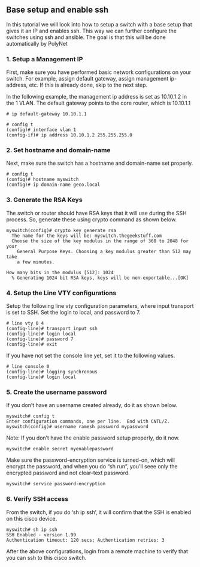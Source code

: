 ## Base setup and enable ssh
In this tutorial we will look into how to setup a switch with a base setup that gives it an IP and enables ssh. This way we can further configure the switches using ssh and ansible. The goal is that this will be done automatically by PolyNet


### 1. Setup a Management IP
First, make sure you have performed basic network configurations on your switch. For example, assign default gateway, assign management ip-address, etc. If this is already done, skip to the next step.

In the following example, the management ip address is set as 10.10.1.2 in the 1 VLAN. The default gateway points to the core router, which is 10.10.1.1


    # ip default-gateway 10.10.1.1

    # config t
    (config)# interface vlan 1
    (config-if)# ip address 10.10.1.2 255.255.255.0


### 2. Set hostname and domain-name
Next, make sure the switch has a hostname and domain-name set properly.

    # config t
    (config)# hostname myswitch
    (config)# ip domain-name geco.local

### 3. Generate the RSA Keys
The switch or router should have RSA keys that it will use during the SSH process. So, generate these using crypto command as shown below.


    myswitch(config)# crypto key generate rsa
      The name for the keys will be: myswitch.thegeekstuff.com
      Choose the size of the key modulus in the range of 360 to 2048 for your
        General Purpose Keys. Choosing a key modulus greater than 512 may take
        a few minutes.

    How many bits in the modulus [512]: 1024
      % Generating 1024 bit RSA keys, keys will be non-exportable...[OK]

### 4. Setup the Line VTY configurations

Setup the following line vty configuration parameters, where input transport is set to SSH. Set the login to local, and password to 7.

    # line vty 0 4
    (config-line)# transport input ssh
    (config-line)# login local
    (config-line)# password 7
    (config-line)# exit

If you have not set the console line yet, set it to the following values.

    # line console 0
    (config-line)# logging synchronous
    (config-line)# login local

### 5. Create the username password
If you don’t have an username created already, do it as shown below.

    myswitch# config t
    Enter configuration commands, one per line.  End with CNTL/Z.
    myswitch(config)# username ramesh password mypassword

Note: If you don’t have the enable password setup properly, do it now.

    myswitch# enable secret myenablepassword

Make sure the password-encryption service is turned-on, which will encrypt the password, and when you do “sh run”, you’ll seee only the encrypted password and not clear-text password.

    myswitch# service password-encryption

### 6. Verify SSH access
From the switch, if you do ‘sh ip ssh’, it will confirm that the SSH is enabled on this cisco device.

    myswitch# sh ip ssh
    SSH Enabled - version 1.99
    Authentication timeout: 120 secs; Authentication retries: 3

After the above configurations, login from a remote machine to verify that you can ssh to this cisco switch.
